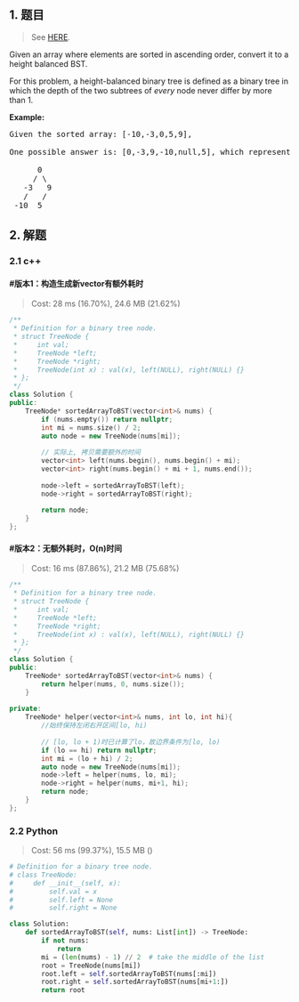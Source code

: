 ## 1. 题目

> See [HERE](https://leetcode.com/problems/convert-sorted-array-to-binary-search-tree/).

<div><p>Given an array where elements are sorted in ascending order, convert it to a height balanced BST.</p>

<p>For this problem, a height-balanced binary tree is defined as a binary tree in which the depth of the two subtrees of <em>every</em> node never differ by more than 1.</p>

<p><strong>Example:</strong></p>

<pre>Given the sorted array: [-10,-3,0,5,9],

One possible answer is: [0,-3,9,-10,null,5], which represents the following height balanced BST:

      0
     / \
   -3   9
   /   /
 -10  5
</pre>
</div>

## 2. 解题

### 2.1 c++

#### #版本1：构造生成新vector有额外耗时

> Cost: 28 ms (16.70%), 24.6 MB (21.62%)

```cpp
/**
 * Definition for a binary tree node.
 * struct TreeNode {
 *     int val;
 *     TreeNode *left;
 *     TreeNode *right;
 *     TreeNode(int x) : val(x), left(NULL), right(NULL) {}
 * };
 */
class Solution {
public:
    TreeNode* sortedArrayToBST(vector<int>& nums) {
        if (nums.empty()) return nullptr;
        int mi = nums.size() / 2;
        auto node = new TreeNode(nums[mi]);
        
        // 实际上, 拷贝需要额外的时间
        vector<int> left(nums.begin(), nums.begin() + mi);
        vector<int> right(nums.begin() + mi + 1, nums.end());
        
        node->left = sortedArrayToBST(left);
        node->right = sortedArrayToBST(right);
        
        return node;
    }
};
```

#### #版本2：无额外耗时，O(n)时间

> Cost: 16 ms (87.86%), 21.2 MB (75.68%)

```cpp
/**
 * Definition for a binary tree node.
 * struct TreeNode {
 *     int val;
 *     TreeNode *left;
 *     TreeNode *right;
 *     TreeNode(int x) : val(x), left(NULL), right(NULL) {}
 * };
 */
class Solution {
public:
    TreeNode* sortedArrayToBST(vector<int>& nums) {
        return helper(nums, 0, nums.size());
    }
    
private:
    TreeNode* helper(vector<int>& nums, int lo, int hi){
        //始终保持左闭右开区间[lo, hi)
        
        // [lo, lo + 1)时已计算了lo，故边界条件为[lo, lo)
        if (lo == hi) return nullptr;
        int mi = (lo + hi) / 2;
        auto node = new TreeNode(nums[mi]);
        node->left = helper(nums, lo, mi);
        node->right = helper(nums, mi+1, hi);
        return node;
    }
};
```

### 2.2 Python

> Cost: 56 ms (99.37%), 15.5 MB ()

```python
# Definition for a binary tree node.
# class TreeNode:
#     def __init__(self, x):
#         self.val = x
#         self.left = None
#         self.right = None

class Solution:
    def sortedArrayToBST(self, nums: List[int]) -> TreeNode:
        if not nums:
            return
        mi = (len(nums) - 1) // 2  # take the middle of the list
        root = TreeNode(nums[mi])
        root.left = self.sortedArrayToBST(nums[:mi])
        root.right = self.sortedArrayToBST(nums[mi+1:])
        return root
```
